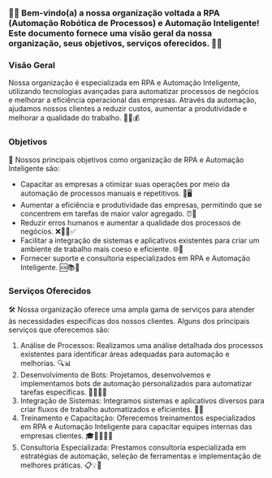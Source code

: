 ### 🤖🚀 Bem-vindo(a) a nossa organização voltada a RPA (Automação Robótica de Processos) e Automação Inteligente! Este documento fornece uma visão geral da nossa organização, seus objetivos, serviços oferecidos. 🤖💡

### Visão Geral
Nossa organização é especializada em RPA e Automação Inteligente, utilizando tecnologias avançadas para automatizar processos de negócios e melhorar a eficiência operacional das empresas. Através da automação, ajudamos nossos clientes a reduzir custos, aumentar a produtividade e melhorar a qualidade do trabalho. 💼🤝💰

### Objetivos
🎯 Nossos principais objetivos como organização de RPA e Automação Inteligente são:

- Capacitar as empresas a otimizar suas operações por meio da automação de processos manuais e repetitivos. 🔄🖥️
- Aumentar a eficiência e produtividade das empresas, permitindo que se concentrem em tarefas de maior valor agregado. ⏰💪
- Reduzir erros humanos e aumentar a qualidade dos processos de negócios. ❌🤦‍♂️✅
- Facilitar a integração de sistemas e aplicativos existentes para criar um ambiente de trabalho mais coeso e eficiente. 🌐🔌
- Fornecer suporte e consultoria especializados em RPA e Automação Inteligente. 🆘📚💼
### Serviços Oferecidos
🛠️ Nossa organização oferece uma ampla gama de serviços para atender às necessidades específicas dos nossos clientes. Alguns dos principais serviços que oferecemos são:
1. Análise de Processos: Realizamos uma análise detalhada dos processos existentes para identificar áreas adequadas para automação e melhorias. 🔍📊
2. Desenvolvimento de Bots: Projetamos, desenvolvemos e implementamos bots de automação personalizados para automatizar tarefas específicas. 🤖👨‍💻📲
3. Integração de Sistemas: Integramos sistemas e aplicativos diversos para criar fluxos de trabalho automatizados e eficientes. 🤝🔗
4. Treinamento e Capacitação: Oferecemos treinamentos especializados em RPA e Automação Inteligente para capacitar equipes internas das empresas clientes. 🎓👩‍🏫👨‍🏭
5. Consultoria Especializada: Prestamos consultoria especializada em estratégias de automação, seleção de ferramentas e implementação de melhores práticas. 📋💡💼
